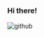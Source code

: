### Hi there!
![github](https://img.shields.io/badge/GitHub-100000?style=for-the-badge&logo=github&logoColor=white)
